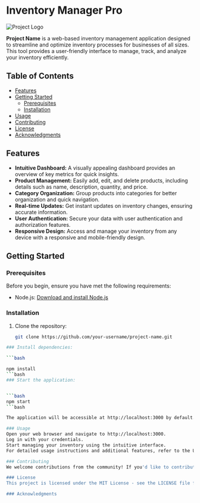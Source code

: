 # Inventory Manager Pro

![Project Logo](path/to/logo.png)

**Project Name** is a web-based inventory management application designed to streamline and optimize inventory processes for businesses of all sizes. This tool provides a user-friendly interface to manage, track, and analyze your inventory efficiently.

## Table of Contents

- [Features](#features)
- [Getting Started](#getting-started)
  - [Prerequisites](#prerequisites)
  - [Installation](#installation)
- [Usage](#usage)
- [Contributing](#contributing)
- [License](#license)
- [Acknowledgments](#acknowledgments)

## Features

- **Intuitive Dashboard:** A visually appealing dashboard provides an overview of key metrics for quick insights.
- **Product Management:** Easily add, edit, and delete products, including details such as name, description, quantity, and price.
- **Category Organization:** Group products into categories for better organization and quick navigation.
- **Real-time Updates:** Get instant updates on inventory changes, ensuring accurate information.
- **User Authentication:** Secure your data with user authentication and authorization features.
- **Responsive Design:** Access and manage your inventory from any device with a responsive and mobile-friendly design.

## Getting Started

### Prerequisites

Before you begin, ensure you have met the following requirements:

- Node.js: [Download and install Node.js](https://nodejs.org/)

### Installation

1. Clone the repository:

   ```bash
   git clone https://github.com/your-username/project-name.git
```bash
### Install dependencies:

```bash

npm install
```bash
### Start the application:


```bash
npm start
```bash

The application will be accessible at http://localhost:3000 by default.

### Usage
Open your web browser and navigate to http://localhost:3000.
Log in with your credentials.
Start managing your inventory using the intuitive interface.
For detailed usage instructions and additional features, refer to the User Guide.

### Contributing
We welcome contributions from the community! If you'd like to contribute to Inventory Manager Pro, please follow our Contribution Guidelines.

### License
This project is licensed under the MIT License - see the LICENSE file for details.

### Acknowledgments

